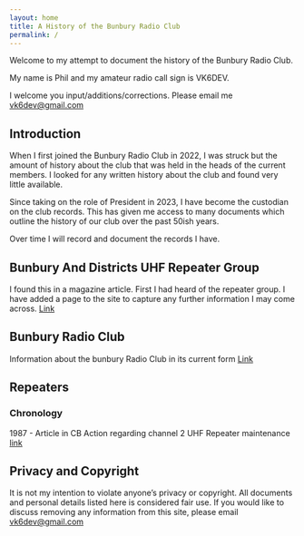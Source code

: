 ```yaml
---
layout: home
title: A History of the Bunbury Radio Club
permalink: /
---
```


Welcome to my attempt to document the history of the Bunbury Radio Club.

My name is Phil and my amateur radio call sign is VK6DEV.

I welcome you input/additions/corrections. Please email me [vk6dev@gmail.com](mailto:vk6dev@gmail.com)

## Introduction

When I first joined the Bunbury Radio Club in 2022, I was struck but the amount of history about the club that was held in the heads of the current members. I looked for any written history about the club and found very little available.

Since taking on the role of President in 2023, I have become the custodian on the club records. This has given me access to many documents which outline the history of our club over the past 50ish years.

Over time I will record and document the records I have.

## Bunbury And Districts UHF Repeater Group

I found this in a magazine article. First I had heard of the repeater group. I have added a page to the site to capture any further information I may come across. [Link](bunburyanddistrictsuhfgroup.md)

## Bunbury Radio Club

Information about the bunbury Radio Club in its current form [Link](bunburyradioclub.md)

## Repeaters

### Chronology

1987 - Article in CB Action regarding channel 2 UHF Repeater maintenance [link](inthenews.md#1987---cb-action)


## Privacy and Copyright

It is not my intention to violate anyone’s privacy or copyright. All documents and personal details listed here is considered fair use. If you would like to discuss removing any information from this site, please email [vk6dev@gmail.com](mailto://vk6dev@gmail.com)